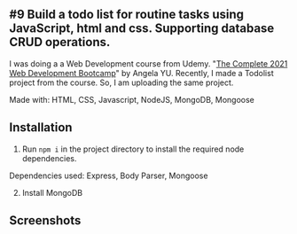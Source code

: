 ## #9 Build a todo list for routine tasks using JavaScript, html and css. Supporting database CRUD operations.

I was doing a a Web Development course from Udemy. "[The Complete 2021 Web Development Bootcamp](https://www.udemy.com/course/the-complete-web-development-bootcamp/)" by Angela YU. Recently, I made a Todolist project from the course. So, I am uploading the same project. 

Made with: HTML, CSS, Javascript, NodeJS, MongoDB, Mongoose

## Installation

1. Run `npm i` in the project directory to install the required node dependencies.

Dependencies used: Express, Body Parser, Mongoose

2. Install MongoDB 

## Screenshots

